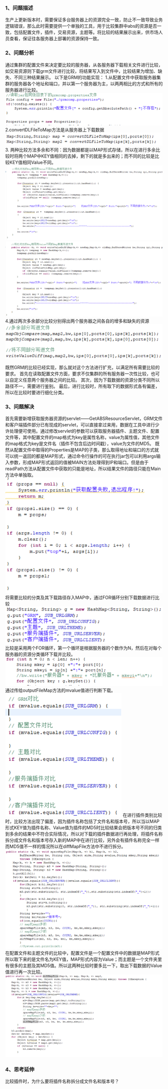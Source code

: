 
### 1、问题描述

生产上更新版本时，需要保证多台服务器上的资源完全一致，防止不一致导致业务逻辑错误，那么此时需要提供一个单独的工具，用于比较集群中abs的资源是否一致，包括配置文件，插件，交易资源，主题等。将比较的结果展示出来，供市场人员查看，保证往各服务器上部署的资源保持一致。
### 2、问题分析

通过集群的配置文件来决定要比较的服务器，从各服务器下载相关文件进行比较，如交易资源则下载grm文件进行比较，将结果写入到文件中，比较结果为增加、缺失、不同三种结果展示。
以下是GRM的功能实现：
1.从配置文件中获取服务器集群的服务器各个地址和端口，并以第一个服务器为主，以两两相比的方式和所有的服务器进行比较。
![图片描述](../images/工具使用/服务器资源比较需求实现过程/1.png)
2.convertDLFileToMap方法是从服务器上下载数据
![图片描述](../images/工具使用/服务器资源比较需求实现过程/2.png)
3. 两种比较方法多余和不同：因为数据都是以MAP形式存储，所以在进行多余比较时将两个MAP中KEY值相同的去掉，剩下的就是多出来的；而不同的比较是比较KEY值相同Value不同。
![图片描述](../images/工具使用/服务器资源比较需求实现过程/3.png)
![图片描述](../images/工具使用/服务器资源比较需求实现过程/4.png)
4.通过两次多余部分比较分别得出两个服务器之间各自的增多和缺失的资源
![图片描述](../images/工具使用/服务器资源比较需求实现过程/5.png)
 
既然GRM的比较已经实现，那么就对这个方法进行扩充，以满足所有需要比较的要求。
首先在读取配置文件方面，要求不仅集群的所有服务器一次性比较，也可以自定义任意两个服务器之间的比较。
其次，因为下载数据的资源分类不同所以路径不一，需要进行鉴别。
最后，进行比较时，所有取下的数据形式各有偏差，所以在比较时要进行细化分类。
 
### 3、问题解决

首先需要新增获取服务器资源的servlet——GetABSResourceServlet，GRM文件和客户端插件部分已有现成的servlet，可以直接拿过来用，数据在工具中进行少许处理便可使用。通过修改servlet的参数可以获取服务器插件、主题文件、配置文件等，其中配置文件的map格式为key是属性名称，value为属性值，其他文件的map格式为key是文件名（插件不包含后边时间戳），value为文件的MD5。
既然从配置文件中取得的Properties是MAP的子类，那么取得地址和端口的方式就可以统一返回的都是MAP形式，通过命令行操作的可在执行jar包可以利用args输入参数，形成MAP形式返回的值被MAIN方法处理得到IP和端口。但是由于readPath方法从配置文件中获取的只能是地址，所以结果文件的路径只能在Main方法中单独取。
![图片描述](../images/工具使用/服务器资源比较需求实现过程/6.png)
将需要比较的分类及其下载路径存入MAP中，通过FOR循环分别下载数据进行比较
![图片描述](../images/工具使用/服务器资源比较需求实现过程/7.png)
比较是采用两个FOR循环，第一个循环是根据服务器的个数作为N，然后在对每个服务器的资源分类循环下载并比较。
![图片描述](../images/工具使用/服务器资源比较需求实现过程/8.png)
通过传给outputFileMap方法的mvalue值进行判断下载。
![图片描述](../images/工具使用/服务器资源比较需求实现过程/9.png)
在进行插件类别比较时，比较方法出现了偏差，因为插件名称包括了文件名和版本号，所以当以MAP形式KEY值为插件名称、Value值为插件的MD5时比较结果会把版本号不同的归类到多余的结果中不符合实际情况，所以对下载的插件数据进行再处理，将插件名称拆分成文件名和版本号存入新的MAP中在进行比较，另外会有插件名称完全一样而MD5值不一样的情况所以在diffMapFile方法中不进行拆分。
![图片描述](../images/工具使用/服务器资源比较需求实现过程/10.png)
在配置文件和主题文件的比较中，配置文件是一个配置文件中的数据是MAP形式所以取下来的是文件名为KEY值，MAP形式内容为Value；而主题是一个文件夹里有很多的主题及其MD5值。所以这两种比较时要多比一下，取出下载数据的Value值进行再一次比较。
![图片描述](../images/工具使用/服务器资源比较需求实现过程/11.png)
### 4、思考延伸

比较插件时，为什么要将插件名称拆分成文件名和版本号？
